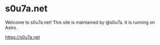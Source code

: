 # s0u7a.net
Welcome to s0u7a.net!
This site is maintained by @s0u7a.
It is running on Astro.

https://s0u7a.net
